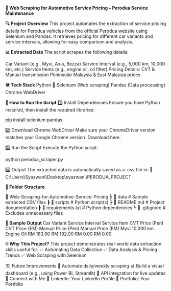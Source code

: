 **🚗 Web Scraping for Automotive Service Pricing – Perodua Service Maintenance**

**🔍 Project Overview**
This project automates the extraction of service pricing details for Perodua vehicles from the official Perodua website using Selenium and Pandas. It retrieves pricing for different car variants and service intervals, allowing for easy comparison and analysis.

**📊 Extracted Data**
The script scrapes the following details:

Car Variant (e.g., Myvi, Axia, Bezza)
Service Interval (e.g., 5,000 km, 10,000 km, etc.)
Service Items (e.g., engine oil, oil filter)
Pricing Details:
CVT & Manual transmission
Peninsular Malaysia & East Malaysia prices

**🛠️ Tech Stack**
Python 🐍
Selenium (Web scraping)
Pandas (Data processing)
Chrome WebDriver

**🚀 How to Run the Script**
1️⃣ Install Dependencies
Ensure you have Python installed, then install the required libraries:

pip install selenium pandas

2️⃣ Download Chrome WebDriver
Make sure your ChromeDriver version matches your Google Chrome version. Download here.

3️⃣ Run the Script
Execute the Python script:

python perodua_scraper.py

4️⃣ Output
The extracted data is automatically saved as a .csv file in:
📂 C:\Users\Syazwani\Desktop\syazwani\PERODUA_PROJECT

**📂 Folder Structure**

📂 Web-Scraping-for-Automotive-Service-Pricing
 ┣ 📂 data                # Sample extracted CSV files
 ┣ 📂 scripts             # Python script(s)
 ┣ 📜 README.md           # Project documentation
 ┣ 📜 requirements.txt     # Python dependencies
 ┗ 📜 .gitignore          # Excludes unnecessary files
 
**📌 Sample Output**
Car Variant	Service Interval	Service Item	CVT Price (Pen)	CVT Price (EM)	Manual Price (Pen)	Manual Price (EM)
Myvi	10,000 km	Engine Oil	RM 183.90	RM 192.00	RM 0.00	RM 0.00

**💡 Why This Project?**
This project demonstrates real-world data extraction skills useful for:
✅ Automating Data Collection
✅ Data Analysis & Pricing Trends
✅ Web Scraping with Selenium

🏗 Future Improvements
📌 Automate daily/weekly scraping
📊 Build a visual dashboard (e.g., using Power BI, Streamlit)
📡 API integration for live updates
🤝 Connect with Me
📌 LinkedIn: Your LinkedIn Profile
📂 Portfolio: Your Portfolio
